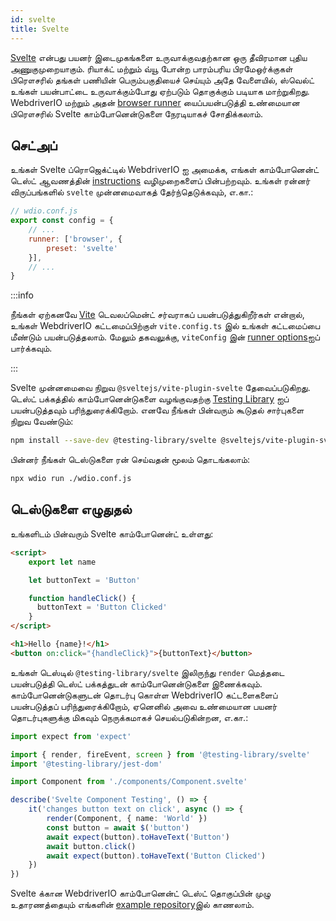 ```yaml
---
id: svelte
title: Svelte
---
```


[Svelte](https://svelte.dev/) என்பது பயனர் இடைமுகங்களை உருவாக்குவதற்கான ஒரு தீவிரமான புதிய அணுகுமுறையாகும். ரியாக்ட் மற்றும் வ்யூ போன்ற பாரம்பரிய பிரமேஒர்க்குகள் பிரௌசரில் தங்கள் பணியின் பெரும்பகுதியைச் செய்யும் அதே வேளையில், ஸ்வெல்ட் உங்கள் பயன்பாட்டை உருவாக்கும்போது ஏற்படும் தொகுக்கும் படியாக மாற்றுகிறது. WebdriverIO மற்றும் அதன் [browser runner](/docs/runner#browser-runner) யைப்பயன்படுத்தி உண்மையான பிரௌசரில் Svelte காம்போனென்டுகளை நேரடியாகச் சோதிக்கலாம்.

## செட்அப்

உங்கள் Svelte ப்ரொஜெக்ட்டில் WebdriverIO ஐ அமைக்க, எங்கள் காம்போனென்ட் டெஸ்ட் ஆவணத்தின் [instructions](/docs/component-testing#set-up) வழிமுறைகளைப் பின்பற்றவும். உங்கள் ரன்னர் விருப்பங்களில் `svelte` முன்னமைவாகத் தேர்ந்தெடுக்கவும், எ.கா.:

```js
// wdio.conf.js
export const config = {
    // ...
    runner: ['browser', {
        preset: 'svelte'
    }],
    // ...
}
```

:::info

நீங்கள் ஏற்கனவே [Vite](https://vitejs.dev/) டெவலப்மென்ட் சர்வராகப் பயன்படுத்துகிறீர்கள் என்றால், உங்கள் WebdriverIO கட்டமைப்பிற்குள் `vite.config.ts` இல் உங்கள் கட்டமைப்பை மீண்டும் பயன்படுத்தலாம். மேலும் தகவலுக்கு, `viteConfig` இன் [runner options](/docs/runner#runner-options)ஐப் பார்க்கவும்.

:::

Svelte முன்னமைவை நிறுவ `@sveltejs/vite-plugin-svelte` தேவைப்படுகிறது. டெஸ்ட் பக்கத்தில் காம்போனென்டுகளை வழங்குவதற்கு [Testing Library](https://testing-library.com/) ஐப் பயன்படுத்தவும் பரிந்துரைக்கிறோம். எனவே நீங்கள் பின்வரும் கூடுதல் சார்புகளை நிறுவ வேண்டும்:

```sh npm2yarn
npm install --save-dev @testing-library/svelte @sveltejs/vite-plugin-svelte
```

பின்னர் நீங்கள் டெஸ்டுகளை ரன் செய்வதன் மூலம் தொடங்கலாம்:

```sh
npx wdio run ./wdio.conf.js
```

## டெஸ்டுகளை எழுதுதல்

உங்களிடம் பின்வரும் Svelte காம்போனென்ட் உள்ளது:

```html title="./components/Component.svelte"
<script>
    export let name

    let buttonText = 'Button'

    function handleClick() {
      buttonText = 'Button Clicked'
    }
</script>

<h1>Hello {name}!</h1>
<button on:click="{handleClick}">{buttonText}</button>
```

உங்கள் டெஸ்டில் `@testing-library/svelte` இலிருந்து ` render ` மெத்தடை பயன்படுத்தி டெஸ்ட் பக்கத்துடன் காம்போனென்டுகளை இணைக்கவும். காம்போனென்டுகளுடன் தொடர்பு கொள்ள WebdriverIO கட்டளைகளைப் பயன்படுத்தப் பரிந்துரைக்கிறோம், ஏனெனில் அவை உண்மையான பயனர் தொடர்புகளுக்கு மிகவும் நெருக்கமாகச் செயல்படுகின்றன, எ.கா.:

```ts title="svelte.test.js"
import expect from 'expect'

import { render, fireEvent, screen } from '@testing-library/svelte'
import '@testing-library/jest-dom'

import Component from './components/Component.svelte'

describe('Svelte Component Testing', () => {
    it('changes button text on click', async () => {
        render(Component, { name: 'World' })
        const button = await $('button')
        await expect(button).toHaveText('Button')
        await button.click()
        await expect(button).toHaveText('Button Clicked')
    })
})
```

Svelte க்கான WebdriverIO காம்போனென்ட் டெஸ்ட் தொகுப்பின் முழு உதாரணத்தையும் எங்களின் [example repository](https://github.com/webdriverio/component-testing-examples/tree/main/svelte-typescript-vite)இல் காணலாம்.

